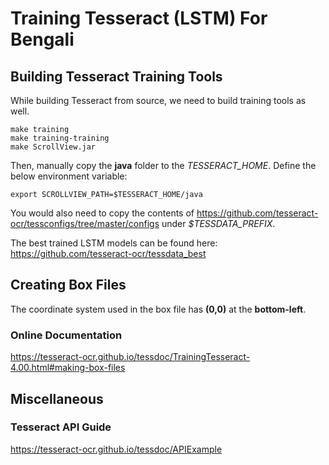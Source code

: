 # Training Tesseract (LSTM) For Bengali
## Building Tesseract Training Tools
While building Tesseract from source, we need to build training tools as well.

    make training
    make training-training
    make ScrollView.jar

Then, manually copy the  __java__  folder to the *TESSERACT_HOME*. Define the below environment variable:
    
    export SCROLLVIEW_PATH=$TESSERACT_HOME/java
    
You would also need to copy the contents of <https://github.com/tesseract-ocr/tessconfigs/tree/master/configs> under *$TESSDATA_PREFIX*.   

The best trained LSTM models can be found here: <https://github.com/tesseract-ocr/tessdata_best>  

## Creating Box Files
The coordinate system used in the box file has **(0,0)** at the **bottom-left**.

### Online Documentation
<https://tesseract-ocr.github.io/tessdoc/TrainingTesseract-4.00.html#making-box-files>

## Miscellaneous
### Tesseract API Guide
<https://tesseract-ocr.github.io/tessdoc/APIExample>
